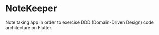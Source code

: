 # NoteKeeper

Note taking app in order to exercise DDD (Domain-Driven Design) code architecture on Flutter.